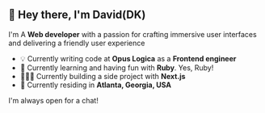## 👋 Hey there, I'm David(DK)
I'm A **Web developer** with a passion for crafting immersive user interfaces and delivering a friendly user experience

- 💡 Currently writing code at **Opus Logica** as a **Frontend engineer**
- 📕 Currently learning and having fun with **Ruby**. Yes, Ruby!
- 🧑🏻‍💻 Currently building a side project with **Next.js**
- 📍 Currently residing in **Atlanta, Georgia, USA**

I'm always open for a chat!

